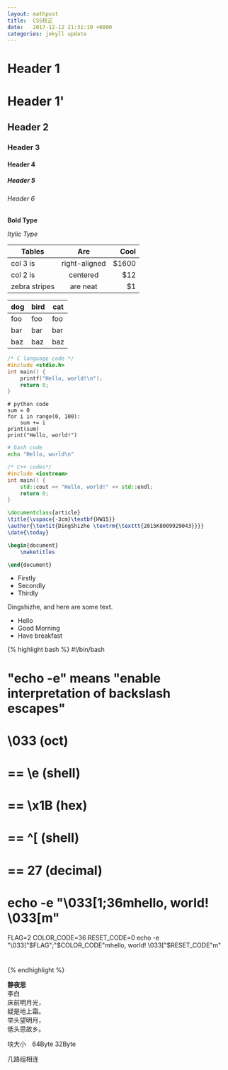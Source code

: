```yaml
---
layout: mathpost
title:  CSS校正
date:   2017-12-12 21:31:10 +0800
categories: jekyll update
---
```



# Header 1

# Header 1'

## Header 2

### Header 3

#### Header 4

##### Header 5

###### Header 6


**Bold Type**

*Itylic Type*


| Tables        | Are           | Cool  |
| ------------- |:-------------:| -----:|
| col 3 is      | right-aligned | $1600 |
| col 2 is      | centered      |   $12 |
| zebra stripes | are neat      |    $1 |

dog | bird | cat
----|------|----
foo | foo  | foo
bar | bar  | bar
baz | baz  | baz


```C
/* C language code */
#include <stdio.h>
int main() {
    printf("Hello, world!\n");
    return 0;
}
```

```python3
# python code
sum = 0
for i in range(0, 100):
    sum += i
print(sum)
print("Hello, world!")
```

```bash
# bash code
echo "Hello, world\n"
```

```C++
/* C++ codes*/
#include <iostream>
int main() {
    std::cout << "Hello, world!" << std::endl;
    return 0;
}
```

```LaTeX
\documentclass{article}
\title{\vspace{-3cm}\textbf{HW15}}
\author{\textit{DingShizhe \textrm{\texttt{2015K8009929043}}}}
\date{\today}

\begin{document}
    \maketitles

\end{document}
```

* Firstly
* Secondly
* Thirdly

Dingshizhe, and here are some text.

- Hello
- Good Morning
- Have breakfast

{% highlight bash %}
#!/bin/bash
# "echo -e" means "enable interpretation of backslash escapes"
#    \033 (oct)
# == \e (shell)
# == \x1B (hex)
# == ^[ (shell)
# == 27 (decimal)
# echo -e "\033[1;36mhello, world! \033[m"
FLAG=2
COLOR_CODE=36
RESET_CODE=0
echo -e "\033["$FLAG";"$COLOR_CODE"mhello, world! \033["$RESET_CODE"m"
#
{% endhighlight %}


>
**静夜思**　   
李白  
床前明月光，   
疑是地上霜。   
举头望明月，   
低头思故乡。   

块大小　64Byte  32Byte

几路组相连